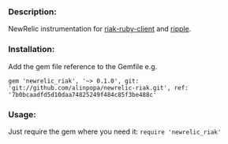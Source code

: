 ### Description:
NewRelic instrumentation for [riak-ruby-client](https://github.com/basho/riak-ruby-client) and [ripple](https://github.com/seancribbs/ripple).

### Installation:
Add the gem file reference to the Gemfile
e.g.

```
gem 'newrelic_riak', '~> 0.1.0', git: 'git://github.com/alinpopa/newrelic-riak.git', ref: '7b0bcaadfd5d10daa74825249f484c85f3be488c'
```

### Usage:
Just require the gem where you need it: `require 'newrelic_riak'`

